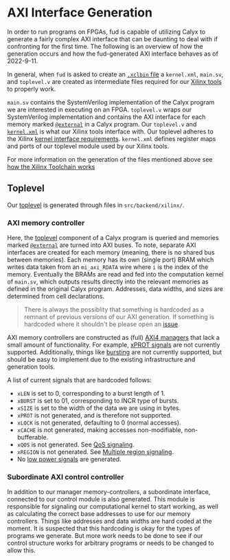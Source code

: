 # AXI Interface Generation


In order to run programs on FPGAs, fud is capable of utilizing
Calyx to generate a fairly complex AXI interface that can be daunting
to deal with if confronting for the first time.
The following is an overview of how the generation occurs
and how the fud-generated AXI interface behaves as of 2022-9-11.

In general, when `fud` is asked to create an [`.xclbin` file][xclbin] a `kernel.xml`,
`main.sv`, and `toplevel.v` are created as intermediate files required for our
[Xilinx tools][xilinx_tools] to properly work.


`main.sv` contains the SystemVerilog implementation of the Calyx program
we are interested in executing on an FPGA.
`toplevel.v` wraps our SystemVerilog implementation and contains
the AXI interface for each memory marked [`@external`][external] in a Calyx program.
Our `toplevel.v` and [`kernel.xml`][kernel_xml] is what our Xilinx tools interface with.
Our toplevel adheres to the Xilinx [kernel interface requirements][kernel_requirements].
`kernel.xml` defines register maps and ports of our
toplevel module used by our Xilinx tools.

For more information on the generation of the files mentioned above see [how the Xilinx Toolchain works][xilinx_how]

## Toplevel

Our [toplevel][toplevel] is generated through files in `src/backend/xilinx/`.

### AXI memory controller
Here, the [toplevel][toplevel] component of a Calyx program is queried and
memories marked [`@external`][external] are turned into AXI buses.
To note, separate AXI interfaces are created for each memory
(meaning, there is no shared bus between memories). Each memory has its own
(single port) BRAM which writes data taken from an `mi_axi_RDATA` wire where `i` is the index of
the memory. Eventually the BRAMs are read and fed into the
computation kernel of `main.sv`, which outputs results directly into the relevant
memories as defined in the original Calyx program.
Addresses, data widths, and sizes are determined from cell declarations.

> There is always the possiblity that something is hardcoded as a remnant
> of previous versions of our AXI generation. If something is hardcoded where it shouldn't
> be please open an [issue][issues].

AXI memory controllers are constructed as (full) [AXI4 managers][signals] that lack a small amount
of functionality. For example, [xPROT signals][access_protection] are not currently supported.
Additionally, things like [bursting][bursting] are not currently supported, but should be
easy to implement due to the existing infrastructure and generation tools.


A list of current signals that are hardcoded follows:

* `xLEN` is set to 0, corresponding to a burst length of 1.
* `xBURST` is set to 01, corresponding to INCR type of bursts.
* `xSIZE` is set to the width of the data we are using in bytes.
* `xPROT` is not generated, and is therefore not supported.
* `xLOCK` is not generated, defaulting to 0 (normal accesses).
* `xCACHE` is not generated, making accesses non-modifiable, non-bufferable.
* `xQOS` is not generated. See [QoS signaling](https://developer.arm.com/documentation/ihi0022/e/AMBA-AXI3-and-AXI4-Protocol-Specification/AXI4-Additional-Signaling/QoS-signaling/QoS-interface-signals?lang=en).
* `xREGION` is not generated. See [Multiple region signaling](https://developer.arm.com/documentation/ihi0022/e/AMBA-AXI3-and-AXI4-Protocol-Specification/AXI4-Additional-Signaling/Multiple-region-signaling/Additional-interface-signals?lang=en).
* No [low power signals](https://developer.arm.com/documentation/ihi0022/e/AMBA-AXI3-and-AXI4-Protocol-Specification/Signal-Descriptions/Low-power-interface-signals?lang=en) are generated.

### Subordinate AXI control controller
In addition to our manager memory-controllers, a subordinate interface,
connected to our control module is also generated.
This module is responsible for signaling
our computational kernel to start working, as well as calculating the correct
base addresses to use for our memory controllers. Things like addresses and
data widths are hard coded at the moment. It is suspected that this hardcoding
is okay for the types of programs we generate. But more work needs to be done to see
if our control structure works for arbitrary programs or needs to be changed to
allow this.


[pynq]: https://github.com/Xilinx/PYNQ
[xclbin]: https://xilinx.github.io/XRT/2021.2/html/formats.html#xclbin
[xilinx_tools]: https://github.com/calyxir/calyx/blob/master/docs/fud/xilinx.md
[kernel_xml]: https://docs.xilinx.com/r/en-US/ug1393-vitis-application-acceleration/RTL-Kernel-XML-File
[external]: https://docs.calyxir.org/lang/attributes.html?highlight=external#external
[issues]: https://github.com/calyxir/calyx/issues
[signals]: https://developer.arm.com/documentation/ihi0022/e/AMBA-AXI3-and-AXI4-Protocol-Specification/Signal-Descriptions?lang=en
[bursting]: https://developer.arm.com/documentation/ihi0022/e/AMBA-AXI3-and-AXI4-Protocol-Specification/Single-Interface-Requirements/Transaction-structure/Address-structure?lang=en
[access_protection]: https://developer.arm.com/documentation/ihi0022/e/AMBA-AXI3-and-AXI4-Protocol-Specification/Transaction-Attributes/Access-permissions?lang=en
[toplevel]: https://docs.calyxir.org/lang/attributes.html?highlight=toplevel#toplevel
[xilinx_how]: https://docs.calyxir.org/running-calyx/fud/xilinx.html?highlight=synthesis#how-it-works
[kernel_requirements]: https://docs.xilinx.com/r/en-US/ug1393-vitis-application-acceleration/Kernel-Interface-Requirements
